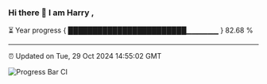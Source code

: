 ### Hi there 👋 I am Harry , 

⏳ Year progress { ████████████████████████▁▁▁▁▁▁ } 82.68 %

---

⏰ Updated on Tue, 29 Oct 2024 14:55:02 GMT

![Progress Bar CI](https://github.com/duykhang68/duykhang68/workflows/Progress%20Bar%20CI/badge.svg)

